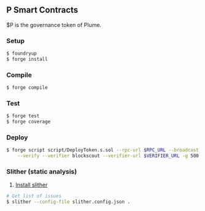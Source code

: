 ## P Smart Contracts

$P is the governance token of Plume.

### Setup

```bash
$ foundryup
$ forge install
```

### Compile

```bash
$ forge compile
```

### Test

```bash
$ forge test
$ forge coverage
```

### Deploy

```bash
$ forge script script/DeployToken.s.sol --rpc-url $RPC_URL --broadcast \
    --verify --verifier blockscout --verifier-url $VERIFIER_URL -g 500 --legacy
```

### Slither (static analysis)

1. [Install slither](https://github.com/crytic/slither#how-to-install)

```bash
# Get list of issues
$ slither --config-file slither.config.json .
```
